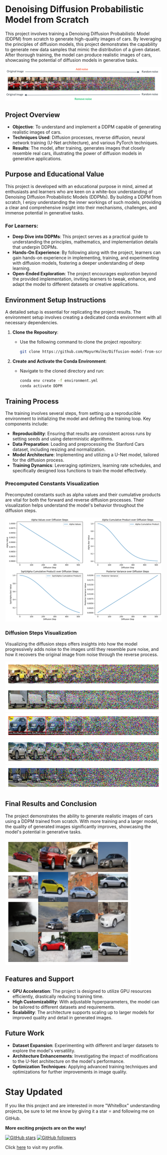 # Denoising Diffusion Probabilistic Model from Scratch

This project involves training a Denoising Diffusion Probabilistic Model (DDPM) from scratch to generate high-quality images of cars. By leveraging the principles of diffusion models, this project demonstrates the capability to generate new data samples that mimic the distribution of a given dataset. After thorough training, the model can produce realistic images of cars, showcasing the potential of diffusion models in generative tasks.

![Generated Cars Image](./assets/download.png)

## Project Overview

- **Objective**: To understand and implement a DDPM capable of generating realistic images of cars.
- **Techniques Used**: Diffusion processes, reverse diffusion, neural network training (U-Net architecture), and various PyTorch techniques.
- **Results**: The model, after training, generates images that closely resemble real cars, illustrating the power of diffusion models in generative applications.

## Purpose and Educational Value

This project is developed with an educational purpose in mind, aimed at enthusiasts and learners who are keen on a white-box understanding of Denoising Diffusion Probabilistic Models (DDPMs). By building a DDPM from scratch, I enjoy understanding the inner workings of such models, providing a clear and comprehensive insight into their mechanisms, challenges, and immense potential in generative tasks.

### For Learners:
- **Deep Dive into DDPMs**: This project serves as a practical guide to understanding the principles, mathematics, and implementation details that underpin DDPMs.
- **Hands-On Experience**: By following along with the project, learners can gain hands-on experience in implementing, training, and experimenting with diffusion models, fostering a deeper understanding of deep learning.
- **Open-Ended Exploration**: The project encourages exploration beyond the provided implementation, inviting learners to tweak, enhance, and adapt the model to different datasets or creative applications.

## Environment Setup Instructions

A detailed setup is essential for replicating the project results. The environment setup involves creating a dedicated conda environment with all necessary dependencies.

1. **Clone the Repository**:
   - Use the following command to clone the project repository:
     ```bash
     git clone https://github.com/MayurHulke/Diffusion-model-from-scratch.git
     ```

2. **Create and Activate the Conda Environment**:
   - Navigate to the cloned directory and run:
     ```bash
     conda env create -f environment.yml
     conda activate DDPM
     ```

## Training Process

The training involves several steps, from setting up a reproducible environment to initializing the model and defining the training loop. Key components include:

- **Reproducibility**: Ensuring that results are consistent across runs by setting seeds and using deterministic algorithms.
- **Data Preparation**: Loading and preprocessing the Stanford Cars dataset, including resizing and normalization.
- **Model Architecture**: Implementing and utilizing a U-Net model, tailored for the diffusion process.
- **Training Dynamics**: Leveraging optimizers, learning rate schedules, and specifically designed loss functions to train the model effectively.

### Precomputed Constants Visualization

Precomputed constants such as alpha values and their cumulative products are vital for both the forward and reverse diffusion processes. Their visualization helps understand the model's behavior throughout the diffusion steps.

![Precomputed Constants](./assets/a1.png)

### Diffusion Steps Visualization

Visualizing the diffusion steps offers insights into how the model progressively adds noise to the images until they resemble pure noise, and how it recovers the original image from noise through the reverse process.

![Diffusion Step 1](./assets/d1.png)
![Diffusion Step 2](./assets/d2.png)
![Diffusion Step 3](./assets/d3.png)
![Diffusion Step 4](./assets/d4.png)
![Diffusion Step 5](./assets/d5.png)

## Final Results and Conclusion

The project demonstrates the ability to generate realistic images of cars using a DDPM trained from scratch. With more training and a larger model, the quality of generated images significantly improves, showcasing the model's potential in generative tasks.

![Final Generated Image](./assets/f1.png)

## Features and Support

- **GPU Acceleration**: The project is designed to utilize GPU resources efficiently, drastically reducing training time.
- **High Customizability**: With adjustable hyperparameters, the model can be tailored to different datasets and requirements.
- **Scalability**: The architecture supports scaling up to larger models for improved quality and detail in generated images.

## Future Work

- **Dataset Expansion**: Experimenting with different and larger datasets to explore the model's versatility.
- **Architecture Enhancements**: Investigating the impact of modifications to the U-Net architecture on the model's performance.
- **Optimization Techniques**: Applying advanced training techniques and optimizations for further improvements in image quality.

# Stay Updated

If you like this project and are interested in more "WhiteBox" understanding projects, be sure to let me know by giving it a star ⭐ and following me on GitHub.

**More exciting projects are on the way!**

[![GitHub stars](https://img.shields.io/github/stars/MayurHulke/Diffusion-model-from-scratch?style=social)](https://github.com/MayurHulke/Diffusion-model-from-scratch)
[![GitHub followers](https://img.shields.io/github/followers/MayurHulke?style=social)](https://github.com/MayurHulke)

Click [here](https://github.com/MayurHulke) to visit my profile.



